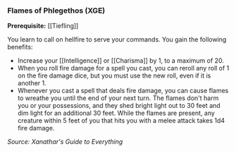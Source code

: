 ### Flames of Phlegethos (XGE)

**Prerequisite:** [[Tiefling]]

You learn to call on hellfire to serve your commands. You gain the following benefits:

- Increase your [[Intelligence]] or [[Charisma]] by 1, to a maximum of 20.
- When you roll fire damage for a spell you cast, you can reroll any roll of 1 on the fire damage dice, but you must use the new roll, even if it is another 1.
- Whenever you cast a spell that deals fire damage, you can cause flames to wreathe you until the end of your next turn. The flames don't harm you or your possessions, and they shed bright light out to 30 feet and dim light for an additional 30 feet. While the flames are present, any creature within 5 feet of you that hits you with a melee attack takes 1d4 fire damage.

*Source: Xanathar's Guide to Everything*